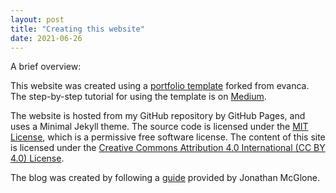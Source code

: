 ```yaml
---
layout: post
title: "Creating this website"
date: 2021-06-26
---
```


A brief overview:


This website was created using a [portfolio template](https://github.com/evanca/quick-portfolio) forked from evanca. 
The step-by-step tutorial for using the template is on [Medium](https://blog.usejournal.com/set-up-your-portfolio-website-in-less-than-10-minutes-with-github-pages-d0efa8ff56fd). 


The website is hosted from my GitHub repository by GitHub Pages, and uses a Minimal Jekyll theme. The source code is licensed under the [MIT License](https://choosealicense.com/licenses/mit/#), which is a permissive free software license. The content of this site is licensed under the [Creative Commons Attribution 4.0 International (CC BY 4.0) License](https://creativecommons.org/licenses/by/4.0/).


The blog was created by following a [guide](http://jmcglone.com/guides/github-pages/) provided by Jonathan McGlone.
